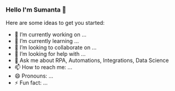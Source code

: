 ### Hello I'm Sumanta 👋

<!--
**sumantas98/sumantas98** is a ✨ _special_ ✨ repository because its `README.md` (this file) appears on your GitHub profile.
-->
Here are some ideas to get you started:

- 🔭 I’m currently working on ...
- 🌱 I’m currently learning ...
- 👯 I’m looking to collaborate on ...
- 🤔 I’m looking for help with ...
- 💬 Ask me about RPA, Automations, Integrations, Data Science
- 📫 How to reach me: ...
- 😄 Pronouns: ...
- ⚡ Fun fact: ...


